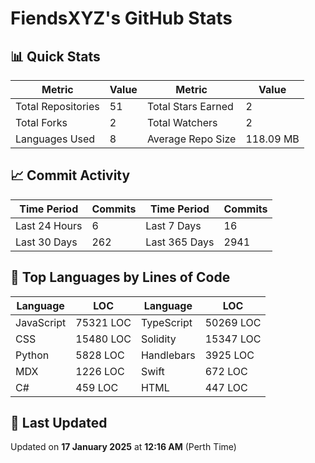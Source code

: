 # FiendsXYZ's GitHub Stats

## 📊 Quick Stats

| Metric               | Value       | Metric               | Value       |
|----------------------|-------------|----------------------|-------------|
| Total Repositories   | 51 | Total Stars Earned   | 2 |
| Total Forks          | 2 | Total Watchers       | 2 |
| Languages Used       | 8 | Average Repo Size    | 118.09 MB |

## 📈 Commit Activity

| Time Period      | Commits      | Time Period      | Commits      |
|------------------|--------------|------------------|--------------|
| Last 24 Hours    | 6 | Last 7 Days      | 16 |
| Last 30 Days     | 262 | Last 365 Days    | 2941 |

## 📝 Top Languages by Lines of Code

| Language       | LOC        | Language       | LOC        |
|----------------|------------|----------------|------------|
| JavaScript       | 75321 LOC  | TypeScript       | 50269 LOC  |
| CSS       | 15480 LOC  | Solidity       | 15347 LOC  |
| Python       | 5828 LOC  | Handlebars       | 3925 LOC  |
| MDX       | 1226 LOC  | Swift       | 672 LOC  |
| C#       | 459 LOC  | HTML       | 447 LOC  |

## 📅 Last Updated

Updated on **17 January 2025** at **12:16 AM** (Perth Time)
